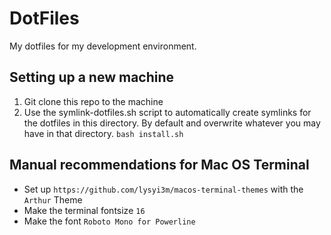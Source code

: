 # DotFiles

My dotfiles for my development environment.

## Setting up a new machine

1. Git clone this repo to the machine
2. Use the symlink-dotfiles.sh script to automatically create symlinks for the dotfiles in this directory. By default and overwrite whatever you may have in that directory. `bash install.sh`

## Manual recommendations for Mac OS Terminal

- Set up `https://github.com/lysyi3m/macos-terminal-themes` with the `Arthur` Theme
- Make the terminal fontsize `16`
- Make the font `Roboto Mono for Powerline`
